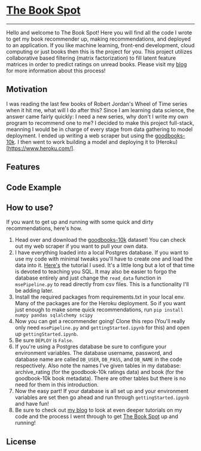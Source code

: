 # [The Book Spot](https://thebookspot.herokuapp.com/)
------------------

Hello and welcome to The Book Spot! Here you will find all the code I wrote to get my book recommender up, making recommendations, and deployed to an application. If you like machine learning, front-end development, cloud computing or just books then this is the project for you. This project utilizes collaborative based filtering (matrix factorization) to fill latent feature matrices in order to predict ratings on unread books. Please visit my [blog](https://colinb19.github.io/) for more information about this process!

## Motivation


I was reading the last few books of Robert Jordan's Wheel of Time series when it hit me, what will I do after this? Since I am learning data science, the answer came fairly quickly: I need a new series, why don't I write my own program to recommend one to me? I decided to make this project full-stack, meanning I would be in charge of every stage from data gathering to model deployment. I ended up writing a web scraper but using the [goodbooks-10k](https://github.com/zygmuntz/goodbooks-10k). I then went to work building a model and deploying it to (Heroku)[https://www.heroku.com/].

## Features


## Code Example


## How to use?

If you want to get up and running with some quick and dirty recommendations, here's how.

1. Head over and download the [goodbooks-10k](https://github.com/zygmuntz/goodbooks-10k) dataset! You can check out my web scraper if you want to pull your own data.
2. I have everything loaded into a local Postgres database. If you want to use my code with minimal tweaks you'll have to create one and load the data into it. [Here's](https://www.youtube.com/watch?v=qw--VYLpxG4) the tutorial I used. It's a little long but a lot of that time is devoted to teaching you SQL. It may also be easier to forgo the database entirely and just change the `read_data` function in `msePipeline.py` to read directly from csv files. This is a functionality I'll be adding later. 
3. Install the required packages from requirements.txt in your local env. Many of the packages are for the Heroku deployment. So if you want just enough to make some quick recommendations, run
    `pip install numpy pandas sqlalchemy scipy`
4. Now you can get a recommender going! Clone this repo (You'll really only need `msePipeline.py` and `gettingStarted.ipynb` for this) and open up `gettingStarted.ipynb`.
5. Be sure `DEPLOY` is `False`.
6. If you're using a Postgres database be sure to configure your environment variables. The database username, password, and database name are called `DB_USER`, `DB_PASS`, and `DB_NAME` in the code respectively. Also note the names I've given tables in my database: archive_rating (for the goodbook-10k ratings data) and book (for the goodbook-10k book metadata). There are other tables but there is no need for them in this introduction. 
7. Now the easy part! If your database is all set up and your environment variables are set then go ahead and run through `gettingStarted.ipynb` and have fun!
8. Be sure to check out [my blog](https://colinb19.github.io/) to look at even deeper tutorials on my code and the process I went through to get [The Book Spot](https://thebookspot.herokuapp.com/) up and running!


## License



